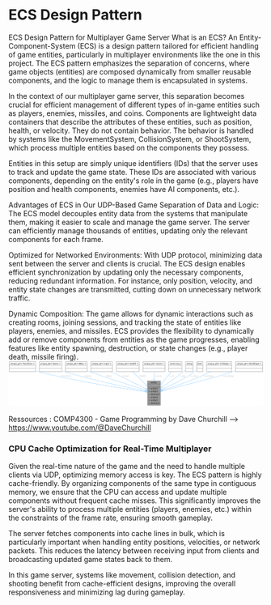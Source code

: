 # ECS Design Pattern

ECS Design Pattern for Multiplayer Game Server
What is an ECS?
An Entity-Component-System (ECS) is a design pattern tailored for efficient handling of game entities, particularly in multiplayer environments like the one in this project. The ECS pattern emphasizes the separation of concerns, where game objects (entities) are composed dynamically from smaller reusable components, and the logic to manage them is encapsulated in systems.

In the context of our multiplayer game server, this separation becomes crucial for efficient management of different types of in-game entities such as players, enemies, missiles, and coins. Components are lightweight data containers that describe the attributes of these entities, such as position, health, or velocity. They do not contain behavior. The behavior is handled by systems like the MovementSystem, CollisionSystem, or ShootSystem, which process multiple entities based on the components they possess.

Entities in this setup are simply unique identifiers (IDs) that the server uses to track and update the game state. These IDs are associated with various components, depending on the entity's role in the game (e.g., players have position and health components, enemies have AI components, etc.).

Advantages of ECS in Our UDP-Based Game
Separation of Data and Logic: The ECS model decouples entity data from the systems that manipulate them, making it easier to scale and manage the game server. The server can efficiently manage thousands of entities, updating only the relevant components for each frame.

Optimized for Networked Environments: With UDP protocol, minimizing data sent between the server and clients is crucial. The ECS design enables efficient synchronization by updating only the necessary components, reducing redundant information. For instance, only position, velocity, and entity state changes are transmitted, cutting down on unnecessary network traffic.

Dynamic Composition: The game allows for dynamic interactions such as creating rooms, joining sessions, and tracking the state of entities like players, enemies, and missiles. ECS provides the flexibility to dynamically add or remove components from entities as the game progresses, enabling features like entity spawning, destruction, or state changes (e.g., player death, missile firing).
![](../classEntity__coll__graph.png)

Ressources : COMP4300 - Game Programming by Dave Churchill --> https://www.youtube.com/@DaveChurchill

### CPU Cache Optimization for Real-Time Multiplayer

Given the real-time nature of the game and the need to handle multiple clients via UDP, optimizing memory access is key. The ECS pattern is highly cache-friendly. By organizing components of the same type in contiguous memory, we ensure that the CPU can access and update multiple components without frequent cache misses. This significantly improves the server's ability to process multiple entities (players, enemies, etc.) within the constraints of the frame rate, ensuring smooth gameplay.

The server fetches components into cache lines in bulk, which is particularly important when handling entity positions, velocities, or network packets. This reduces the latency between receiving input from clients and broadcasting updated game states back to them.

In this game server, systems like movement, collision detection, and shooting benefit from cache-efficient designs, improving the overall responsiveness and minimizing lag during gameplay.

